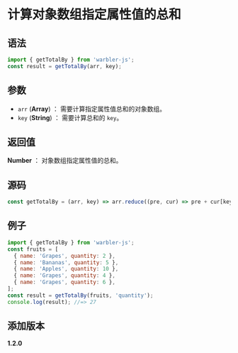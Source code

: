 # 计算对象数组指定属性值的总和

## 语法

```js
import { getTotalBy } from 'warbler-js';
const result = getTotalBy(arr, key);
```

## 参数

- `arr` (**Array**) ： 需要计算指定属性值总和的对象数组。
- `key` (**String**) ： 需要计算总和的 `key`。

## 返回值

**Number** ： 对象数组指定属性值的总和。

## 源码

```js
const getTotalBy = (arr, key) => arr.reduce((pre, cur) => pre + cur[key], 0);
```

## 例子

```js
import { getTotalBy } from 'warbler-js';
const fruits = [
  { name: 'Grapes', quantity: 2 },
  { name: 'Bananas', quantity: 5 },
  { name: 'Apples', quantity: 10 },
  { name: 'Grapes', quantity: 4 },
  { name: 'Grapes', quantity: 6 },
];
const result = getTotalBy(fruits, 'quantity');
console.log(result); //=> 27
```

## 添加版本

**1.2.0**
